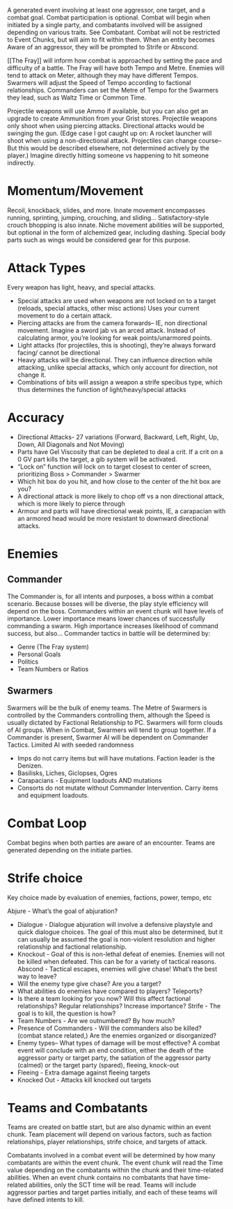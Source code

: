A generated event involving at least one aggressor, one target, and a combat goal. Combat participation is optional. Combat will begin when initiated by a single party, and combatants involved will be assigned depending on various traits. See Combatant. Combat will not be restricted to Event Chunks, but will aim to fit within them. When an entity becomes Aware of an aggressor, they will be prompted to Strife or Abscond.

[[The Fray]] will inform how combat is approached by setting the pace and difficulty of a battle. The Fray will have both Tempo and Metre. Enemies will tend to attack on Meter, although they may have different Tempos. Swarmers will adjust the Speed of Tempo according to factional relationships. Commanders can set the Metre of Tempo for the Swarmers they lead, such as Waltz Time or Common Time. 

Projectile weapons will use Ammo if available, but you can also get an upgrade to create Ammunition from your Grist stores. Projectile weapons only shoot when using piercing attacks. Directional attacks would be swinging the gun. (Edge case I got caught up on: A rocket launcher will shoot when using a non-directional attack. Projectiles can change course– But this would be described elsewhere, not determined actively by the player.) Imagine directly hitting someone vs happening to hit someone indirectly.

# Momentum/Movement

Recoil, knockback, slides, and more. Innate movement encompasses running, sprinting, jumping, crouching, and sliding… Satisfactory-style crouch bhopping is also innate. Niche movement abilities will be supported, but optional in the form of alchemized gear, including dashing. Special body parts such as wings would be considered gear for this purpose.

# Attack Types

Every weapon has light, heavy, and special attacks.
+ Special attacks are used when weapons are not locked on to a target (reloads, special attacks, other misc actions) Uses your current movement to do a certain attack.
+ Piercing attacks are from the camera forwards– IE, non directional movement. Imagine a sword jab vs an arced attack. Instead of calculating armor, you’re looking for weak points/unarmored points. 
+ Light attacks (for projectiles, this is shooting), they’re always forward facing/ cannot be directional
+ Heavy attacks will be directional. They can influence direction while attacking, unlike special attacks, which only account for direction, not change it.
+ Combinations of bits will assign a weapon a strife specibus type, which thus determines the function of light/heavy/special attacks

# Accuracy

+ Directional Attacks- 27 variations (Forward, Backward, Left, Right, Up, Down, All Diagonals and Not Moving)
+ Parts have Gel Viscosity that can be depleted to deal a crit. If a crit on a 0 GV part kills the target, a gib system will be activated.
+ “Lock on” function will lock on to target closest to center of screen, prioritizing Boss > Commander > Swarmer
+ Which hit box do you hit, and how close to the center of the hit box are you? 
+ A directional attack is more likely to chop off vs a non directional attack, which is more likely to pierce through
+ Armour and parts will have directional weak points, IE, a carapacian with an armored head would be more resistant to downward directional attacks.

# Enemies

## Commander

The Commander is, for all intents and purposes, a boss within a combat scenario. Because bosses will be diverse, the play style efficiency will depend on the boss. Commanders within an event chunk will have levels of importance. Lower importance means lower chances of successfully commanding a swarm. High importance increases likelihood of command success, but also… Commander tactics in battle will be determined by:
+ Genre (The Fray system)
+ Personal Goals
+ Politics
+ Team Numbers or Ratios
## Swarmers

Swarmers will be the bulk of enemy teams. The Metre of Swarmers is controlled by the Commanders controlling them, although the Speed is usually dictated by Factional Relationship to PC. Swarmers will form clouds of AI groups. When in Combat, Swarmers will tend to group together. If a Commander is present, Swarmer AI will be dependent on Commander Tactics. Limited AI with seeded randomness
+ Imps do not carry items but will have mutations. Faction leader is the Denizen.
+ Basilisks, Liches, Giclopses, Ogres
+ Carapacians - Equipment loadouts AND mutations
+ Consorts do not mutate without Commander Intervention. Carry items and equipment loadouts.

# Combat Loop

Combat begins when both parties are aware of an encounter. Teams are generated depending on the initiate parties.

# Strife choice

Key choice made by evaluation of enemies, factions, power, tempo, etc

Abjure - What’s the goal of abjuration?
+ Dialogue - Dialogue abjuration will involve a defensive playstyle and quick dialogue choices. The goal of this must also be determined, but it can usually be assumed the goal is non-violent resolution and higher relationship and factional relationship.
+ Knockout - Goal of this is non-lethal defeat of enemies. Enemies will not be killed when defeated. This can be for a variety of tactical reasons.
Abscond - Tactical escapes, enemies will give chase! What’s the best way to leave?
+ Will the enemy type give chase? Are you a target?
+ What abilities do enemies have compared to players? Teleports?
+ Is there a team looking for you now? Will this affect factional relationships? Regular relationships? Increase importance?
Strife - The goal is to kill, the question is how?
+ Team Numbers - Are we outnumbered? By how much?
+ Presence of Commanders - Will the commanders also be killed? (combat stance related,) Are the enemies organized or disorganized?
+ Enemy types– What types of damage will be most effective?
A combat event will conclude with an end condition, either the death of the aggressor party or target party, the satiation of the aggressor party (calmed) or the target party (spared), fleeing, knock-out
+ Fleeing - Extra damage against fleeing targets
+ Knocked Out - Attacks kill knocked out targets

# Teams and Combatants

Teams are created on battle start, but are also dynamic within an event chunk. Team placement will depend on various factors, such as faction relationships, player relationships, strife choice, and targets of attack. 

Combatants involved in a combat event will be determined by how many combatants are within the event chunk. The event chunk will read the Time value depending on the combatants within the chunk and their time-related abilities. When an event chunk contains no combatants that have time-related abilities, only the SCT time will be read.
Teams will include aggressor parties and target parties initially, and each of these teams will have defined intents to kill.